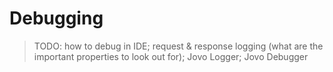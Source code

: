 # Debugging

> TODO: how to debug in IDE; request & response logging (what are the important properties to look out for); Jovo Logger; Jovo Debugger

<!--[metadata]: {"description": "Learn how to effectively debug your Jovo projects.", "route": "debugging"}-->
